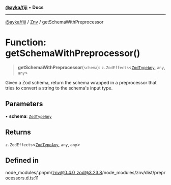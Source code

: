 [**@ayka/fiji**](../../../README.md) • **Docs**

***

[@ayka/fiji](../../../globals.md) / [Znv](../README.md) / getSchemaWithPreprocessor

# Function: getSchemaWithPreprocessor()

> **getSchemaWithPreprocessor**(`schema`): `z.ZodEffects`\<[`ZodTypeAny`](../../Zod/namespaces/z/type-aliases/ZodTypeAny.md), `any`, `any`\>

Given a Zod schema, return the schema wrapped in a preprocessor that tries to
convert a string to the schema's input type.

## Parameters

• **schema**: [`ZodTypeAny`](../../Zod/namespaces/z/type-aliases/ZodTypeAny.md)

## Returns

`z.ZodEffects`\<[`ZodTypeAny`](../../Zod/namespaces/z/type-aliases/ZodTypeAny.md), `any`, `any`\>

## Defined in

node\_modules/.pnpm/znv@0.4.0\_zod@3.23.8/node\_modules/znv/dist/preprocessors.d.ts:11

